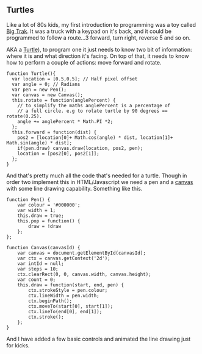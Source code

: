 ## Turtles

Like a lot of 80s kids, my first introduction to programming was a toy called [Big Trak](https://en.wikipedia.org/wiki/Big_Trak). It was a truck with a keypad on it's back, and it could be programmed to follow a route...3 forward, turn right, reverse 5 and so on. 

AKA a [Turtle](https://en.wikipedia.org/wiki/Turtle_graphics)), to program one it just needs to know two bit of information: where it is and what direction it's facing. On top of that, it needs to know how to perform a couple of actions: move forward and rotate.

	function Turtle(){
	  var location = [0.5,0.5]; // Half pixel offset
	  var angle = 0; // Radians
	  var pen = new Pen();
	  var canvas = new Canvas();
	  this.rotate = function(anglePercent) {
	    // to simplify the maths anglePercent is a percentage of
	    // a full circle. e.g to rotate turtle by 90 degrees == rotate(0.25).
	    angle += anglePercent * Math.PI *2;
	  };
	  this.forward = function(dist) {
	    pos2 = [location[0]+ Math.cos(angle) * dist, location[1]+ Math.sin(angle) * dist];
	    if(pen.draw) canvas.draw(location, pos2, pen);
	    location = [pos2[0], pos2[1]];
	  };
	}
	
And that's pretty much all the code that's needed for a turtle. Though in order two implement this in HTML/Javascript we need a pen and a [canvas](https://developer.mozilla.org/en-US/docs/Web/API/Canvas_API) with some line drawing capability. Something like this.

	function Pen() {
		var colour = '#000000';
		var width = 1;
		this.draw = true;
		this.pop = function() {
			draw = !draw
		};
	};

	function Canvas(canvasId) {
		var canvas = document.getElementById(canvasId);
		var ctx = canvas.getContext('2d');
		var intId = null;
		var steps = 10;
		ctx.clearRect(0, 0, canvas.width, canvas.height);
		var count = 0;
		this.draw = function(start, end, pen) {
			ctx.strokeStyle = pen.colour;
			ctx.lineWidth = pen.width;
			ctx.beginPath();
			ctx.moveTo(start[0], start[1]);
			ctx.lineTo(end[0], end[1]);
			ctx.stroke();
		};
	}

And I have added a few basic controls and animated the line drawing just for kicks.